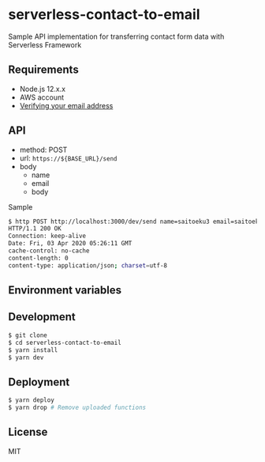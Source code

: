 # serverless-contact-to-email

Sample API implementation for transferring contact form data with Serverless Framework

## Requirements

- Node.js 12.x.x
- AWS account
- [Verifying your email address](https://docs.aws.amazon.com/ses/latest/DeveloperGuide/setting-up-email.html)


## API

- method: POST
- url: `https://${BASE_URL}/send`
- body
  - name
  - email
  - body

Sample

```bash
$ http POST http://localhost:3000/dev/send name=saitoeku3 email=saitoeku3@gmail.com body='This is a test'
HTTP/1.1 200 OK
Connection: keep-alive
Date: Fri, 03 Apr 2020 05:26:11 GMT
cache-control: no-cache
content-length: 0
content-type: application/json; charset=utf-8
```

## Environment variables

## Development

```bash
$ git clone
$ cd serverless-contact-to-email
$ yarn install
$ yarn dev
```

## Deployment

```bash
$ yarn deploy
$ yarn drop # Remove uploaded functions
```

## License

MIT
